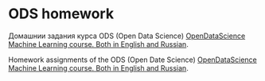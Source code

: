 # ODS homework
Домашнии задания курса ODS (Open Data Science) [OpenDataScience Machine Learning course. Both in English and Russian](https://github.com/Yorko/mlcourse_open). 


Homework assignments of the ODS (Open Date Science) [OpenDataScience Machine Learning course. Both in English and Russian](https://github.com/Yorko/mlcourse_open).


